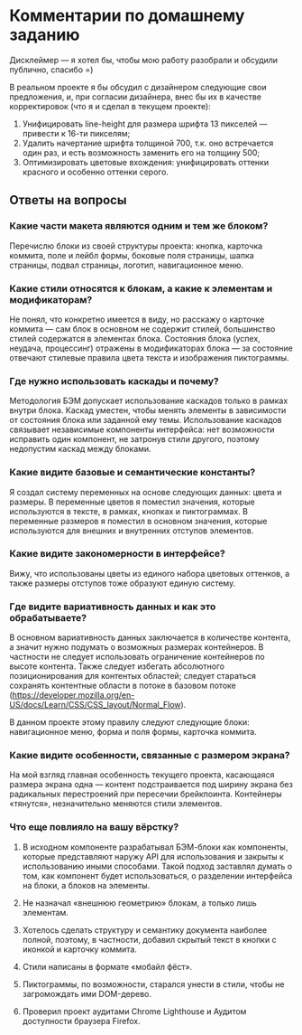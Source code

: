 # Комментарии по домашнему заданию

Дисклеймер — я хотел бы, чтобы мою работу разобрали и обсудили публично, спасибо =)

В реальном проекте я бы обсудил с дизайнером следующие свои предложения,
и, при согласии дизайнера, внес бы их в качестве корректировок (что я и сделал в текущем проекте):

1. Унифицировать line-height для размера шрифта 13 пикселей — привести к 16-ти пикселям;
2. Удалить начертание шрифта толщиной 700, т.к. оно встречается один раз,
и есть возможность заменить его на толщину 500;
3. Оптимизировать цветовые вхождения: унифицировать оттенки красного и особенно оттенки серого.

## Ответы на вопросы

### Какие части макета являются одним и тем же блоком?
Перечислю блоки из своей структуры проекта: кнопка, карточка коммита, поле и лейбл формы,
боковые поля страницы, шапка страницы, подвал страницы, логотип, навигационное меню.

### Какие стили относятся к блокам, а какие к элементам и модификаторам?
Не понял, что конкретно имеется в виду, но расскажу о карточке коммита —
сам блок в основном не содержит стилей, большинство стилей содержатся в элементах блока.
Состояния блока (успех, неудача, процессинг) отражены в модификаторах блока —
за состояние отвечают стилевые правила цвета текста и изображения пиктограммы.

### Где нужно использовать каскады и почему?

Методология БЭМ допускает использование каскадов только в рамках внутри блока.
Каскад уместен, чтобы менять элементы в зависимости от состояния блока или заданной ему темы.
Использование каскадов связывает независимые компоненты интерфейса:
нет возможности исправить один компонент, не затронув стили другого,
поэтому недопустим каскад между блоками.

### Какие видите базовые и семантические константы?
Я создал систему переменных на основе следующих данных: цвета и размеры.
В переменные цветов я поместил значения, которые используются в тексте, в рамках, кнопках
и пиктограммах. В переменные размеров я поместил в основном значения, которые используются
для внешних и внутренних отступов элементов. 

### Какие видите закономерности в интерфейсе?
Вижу, что использованы цветы из единого набора цветовых оттенков,
а также размеры отступов тоже образуют единую систему.

### Где видите вариативность данных и как это обрабатываете?
В основном вариативность данных заключается в количестве контента,
а значит нужно подумать о возможных размерах контейнеров. В частности
не следует использовать ограничение контейнеров по высоте контента. Также следует избегать
абсолютного позиционирования для контентых областей; следует стараться сохранять
контентные области в потоке в базовом потоке (https://developer.mozilla.org/en-US/docs/Learn/CSS/CSS_layout/Normal_Flow).

В данном проекте этому правилу следуют следующие блоки: навигационное меню, форма и поля формы, карточка коммита.

### Какие видите особенности, связанные с размером экрана?

На мой взгляд главная особенность текущего проекта, касающаяся размера экрана одна —
контент подстраивается под ширину экрана без радикальных перестроений при пересечии брейкпоинта.
Контейнеры «тянутся», незначительно меняются стили элементов. 

### Что еще повлияло на вашу вёрстку?
1. В исходном компоненте разрабатывал БЭМ-блоки как компоненты,
которые представляют наружу API для использования и закрыты к использованию иными способами.
Такой подход заставлял думать о том, как компонент будет использоваться, о разделении интерфейса
на блоки, а блоков на элементы.

2. Не назначал «внешнюю геометрию» блокам, а только лишь элементам.

3. Хотелось сделать структуру и семантику документа наиболее полной,
поэтому, в частности, добавил скрытый текст в кнопки с иконкой и карточку коммита.

4. Стили написаны в формате «мобайл фёст».

5. Пиктограммы, по возможности, старался унести в стили, чтобы не загромождать ими DOM-дерево.

6. Проверил проект аудитами Chrome Lighthouse и Аудитом доступности браузера Firefox. 

